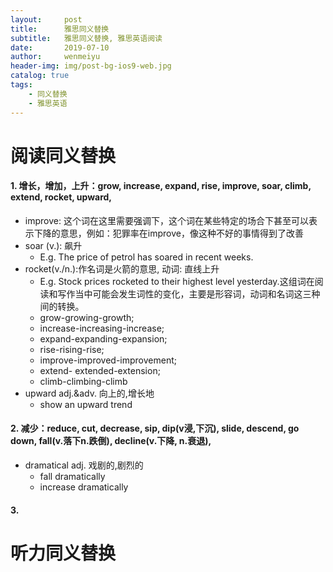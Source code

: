 ```yaml
---
layout:     post
title:      雅思同义替换
subtitle:   雅思同义替换, 雅思英语阅读
date:       2019-07-10
author:     wenmeiyu
header-img: img/post-bg-ios9-web.jpg
catalog: true
tags:
    - 同义替换
    - 雅思英语
---
```

# 阅读同义替换

#### 1. 增长，增加，上升：grow, increase, expand, rise, improve, soar, climb, extend, rocket, upward,

- improve: 这个词在这里需要强调下，这个词在某些特定的场合下甚至可以表示下降的意思，例如：犯罪率在improve，像这种不好的事情得到了改善
- soar (v.): 飙升
	- E.g. The price of petrol has soared in recent weeks.
- rocket(v./n.):作名词是火箭的意思, 动词: 直线上升
	- E.g. Stock prices rocketed to their highest level yesterday.这组词在阅读和写作当中可能会发生词性的变化，主要是形容词，动词和名词这三种间的转换。
	- grow-growing-growth; 
	- increase-increasing-increase; 
	- expand-expanding-expansion; 
	- rise-rising-rise; 
	- improve-improved-improvement;  
	- extend- extended-extension; 
	- climb-climbing-climb
- upward  adj.&adv. 向上的,增长地
	- show an upward trend

#### 2. 减少：reduce, cut, decrease, sip, dip(v浸,下沉), slide, descend, go down, fall(v.落下n.跌倒), decline(v.下降, n.衰退),

- dramatical  adj. 戏剧的,剧烈的
	- fall dramatically
	- increase dramatically 
	
#### 3. 

# 听力同义替换






